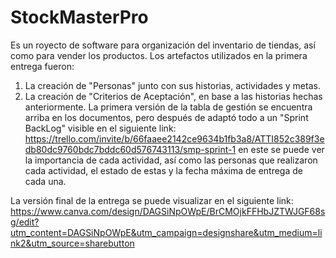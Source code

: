 # StockMasterPro
Es un royecto de software para organización del inventario de tiendas, así como para vender los productos.
Los artefactos utilizados en la primera entrega fueron:
1. La creación de "Personas" junto con sus historias, actividades y metas.
2. La creación de "Criterios de Aceptación", en base a las historias hechas anteriormente.
La primera versión de la tabla de gestión se encuentra arriba en los documentos, pero después de adaptó todo a un "Sprint BackLog" visible en el siguiente link: https://trello.com/invite/b/66faaee2142ce9634b1fb3a8/ATTI852c389f3edb80dc9760bdc7bddc60d576743113/smp-sprint-1
en este se puede ver la importancia de cada actividad, así como las personas que realizaron cada actividad, el estado de estas y la fecha máxima de entrega de cada una.

La versión final de la entrega se puede visualizar en el siguiente link: https://www.canva.com/design/DAGSiNpOWpE/BrCMOjkFFHbJZTWJGF68sg/edit?utm_content=DAGSiNpOWpE&utm_campaign=designshare&utm_medium=link2&utm_source=sharebutton
